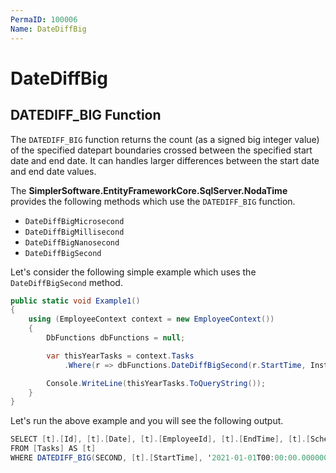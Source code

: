 ```yaml
---
PermaID: 100006
Name: DateDiffBig
---
```


# DateDiffBig

## DATEDIFF_BIG Function

The `DATEDIFF_BIG` function returns the count (as a signed big integer value) of the specified datepart boundaries crossed between the specified start date and end date. It can handles larger differences between the start date and end date values.

The **SimplerSoftware.EntityFrameworkCore.SqlServer.NodaTime** provides the following methods which use the `DATEDIFF_BIG` function.

 - `DateDiffBigMicrosecond`
 - `DateDiffBigMillisecond`
 - `DateDiffBigNanosecond`
 - `DateDiffBigSecond`

Let's consider the following simple example which uses the `DateDiffBigSecond` method.

```csharp
public static void Example1()
{
    using (EmployeeContext context = new EmployeeContext())
    {
        DbFunctions dbFunctions = null;

        var thisYearTasks = context.Tasks
            .Where(r => dbFunctions.DateDiffBigSecond(r.StartTime, Instant.FromUtc(2021, 1, 1, 0, 0)) >= 100000);

        Console.WriteLine(thisYearTasks.ToQueryString());
    }
}
```

Let's run the above example and you will see the following output.

```csharp
SELECT [t].[Id], [t].[Date], [t].[EmployeeId], [t].[EndTime], [t].[ScheduledDuration], [t].[StartTime]
FROM [Tasks] AS [t]
WHERE DATEDIFF_BIG(SECOND, [t].[StartTime], '2021-01-01T00:00:00.0000000Z') >= CAST(100000 AS bigint)
```

